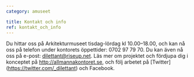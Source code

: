 ```yaml
---
category: amuseet

title: Kontakt och info
ref: kontakt_och_info
---
```


Du hittar oss på Arkitekturmuseet tisdag-lördag kl 10.00–18.00, och kan nå oss på telefon under kontorets öppettider: 0702 97 79 70. Du kan även nå oss på e-post: <dilettant@riseup.net>. Läs mer om projektet och fördjupa dig i konceptet på <http://allmannakontoret.se>, och följ arbetet på [Twitter] (https://twitter.com/_dilettant) och Facebook.